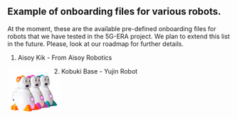 ## Example of onboarding files for various robots.

At the moment, these are the available pre-defined onboarding files for robots that we have tested in the 5G-ERA project. We plan to extend this list in the future. Please, look at our roadmap for further details.

1) Aisoy Kik - From Aisoy Robotics  

  <img src="img/Aisoy.png" height="100rm" align="left" />








2) Kobuki Base - Yujin Robot
